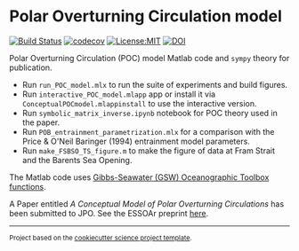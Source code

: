 Polar Overturning Circulation model
==============================
[![Build Status](https://travis-ci.com/ThomasHaine/polar_overturning_circulation_model.svg?branch=master)](https://travis-ci.com/ThomasHaine/polar_overturning_circulation_model)
[![codecov](https://codecov.io/gh/ThomasHaine/polar_overturning_circulation_model/branch/master/graph/badge.svg)](https://codecov.io/gh/ThomasHaine/polar_overturning_circulation_model)
[![License:MIT](https://img.shields.io/badge/License-MIT-lightgray.svg?style=flt-square)](https://opensource.org/licenses/MIT)
[![DOI](https://zenodo.org/badge/257373994.svg)](https://zenodo.org/badge/latestdoi/257373994)


Polar Overturning Circulation (POC) model Matlab code and `sympy` theory for publication. 

  * Run `run_POC_model.mlx` to run the suite of experiments and build figures.
  * Run `interactive_POC_model.mlapp` app or install it via `ConceptualPOCmodel.mlappinstall` to use the interactive version.
  * Run `symbolic_matrix_inverse.ipynb` notebook for POC theory used in the paper.
  * Run `POB_entrainment_parametrization.mlx` for a comparison with the Price & O'Neil Baringer (1994) entrainment model parameters.
  * Run `make_FSBSO_TS_figure.m` to make the figure of data at Fram Strait and the Barents Sea Opening.
  
 The Matlab code uses [Gibbs-Seawater (GSW) Oceanographic Toolbox functions](http://www.teos-10.org/software.htm#1).
 
A Paper entitled *A Conceptual Model of Polar Overturning Circulations* has been submitted to JPO. See the ESSOAr preprint [here](https://www.essoar.org/author/Haine%2C+Thomas+W+N).


--------

<p><small>Project based on the <a target="_blank" href="https://github.com/jbusecke/cookiecutter-science-project">cookiecutter science project template</a>.</small></p>
